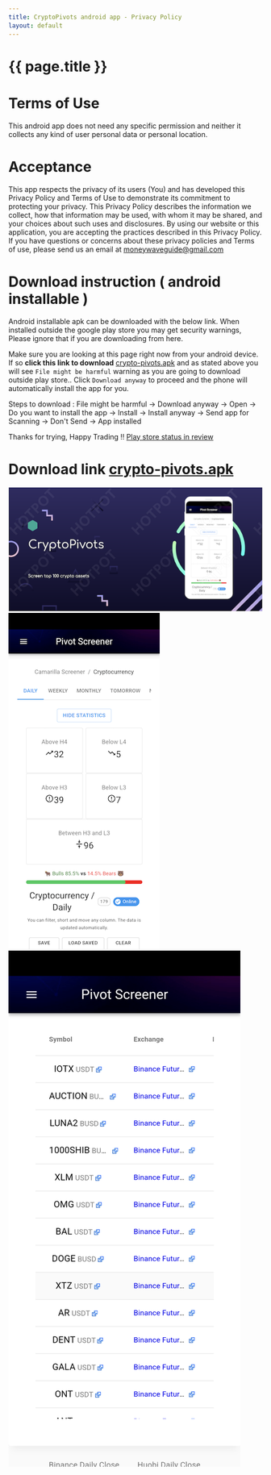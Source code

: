 ```yaml
---
title: CryptoPivots android app - Privacy Policy
layout: default
---
```


# {{ page.title }}

# Terms of Use
This android app does not need any specific permission and neither it collects any kind of user personal data or personal location. 

# Acceptance
This app respects the privacy of its users (You) and has developed this Privacy Policy and Terms of Use to demonstrate its commitment to protecting your privacy. This Privacy Policy describes the information we collect, how that information may be used, with whom it may be shared, and your choices about such uses and disclosures. By using our website or this application, you are accepting the practices described in this Privacy Policy.
If you have questions or concerns about these privacy policies and Terms of use, please send us an email at <moneywaveguide@gmail.com>

# Download instruction ( android installable )
Android installable apk can be downloaded with the below link. When installed outside the google play store you may get security warnings, Please ignore that if you are downloading from here.

Make sure you are looking at this page right now from your android device. If so **click this link to download** [crypto-pivots.apk](https://github.com/profitwave/profitwave.github.io/blob/main/apk/crypto-pivots.apk?raw=true) and as stated above you will see `File might be harmful` warning as you are going to download outside play store.. Click `Download anyway` to proceed and the phone will automatically install the app for you.

Steps to download : File might be harmful -> Download anyway -> Open -> Do you want to install the app -> Install -> Install anyway -> Send app for Scanning -> Don't Send -> App installed

Thanks for trying, Happy Trading !! [Play store status in review](https://play.google.com/store/apps/details?id=com.pivot.screener)

# Download link [crypto-pivots.apk](https://github.com/profitwave/profitwave.github.io/blob/main/apk/crypto-pivots.apk?raw=true)

![info](apk/info-view.png)
![home](apk/home-page.png)![home-2](apk/device-2.png)
